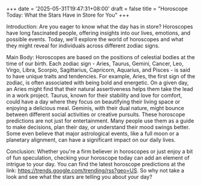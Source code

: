+++
date = '2025-05-31T19:47:31+08:00'
draft = false
title = "Horoscope Today: What the Stars Have in Store for You"
+++

Introduction:
Are you eager to know what the day has in store? Horoscopes have long fascinated people, offering insights into our lives, emotions, and possible events. Today, we'll explore the world of horoscopes and what they might reveal for individuals across different zodiac signs.

Main Body:
Horoscopes are based on the positions of celestial bodies at the time of our birth. Each zodiac sign - Aries, Taurus, Gemini, Cancer, Leo, Virgo, Libra, Scorpio, Sagittarius, Capricorn, Aquarius, and Pisces - is said to have unique traits and tendencies. For example, Aries, the first sign of the zodiac, is often associated with being bold and energetic. On a given day, an Aries might find that their natural assertiveness helps them take the lead in a work project.
Taurus, known for their stability and love for comfort, could have a day where they focus on beautifying their living space or enjoying a delicious meal. Geminis, with their dual nature, might bounce between different social activities or creative pursuits.
These horoscope predictions are not just for entertainment. Many people use them as a guide to make decisions, plan their day, or understand their mood swings better. Some even believe that major astrological events, like a full moon or a planetary alignment, can have a significant impact on our daily lives.

Conclusion:
Whether you're a firm believer in horoscopes or just enjoy a bit of fun speculation, checking your horoscope today can add an element of intrigue to your day. You can find the latest horoscope predictions at the link: https://trends.google.com/trending/rss?geo=US. So why not take a look and see what the stars are telling you about your day?